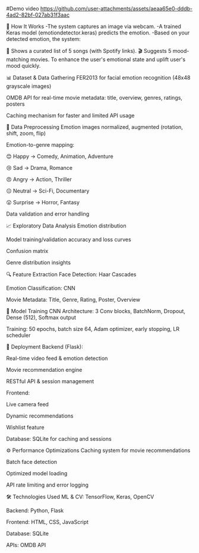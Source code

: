 


#Demo video
https://github.com/user-attachments/assets/aeaa65e0-dddb-4ad2-82bf-027ab31f3aac

🧠 How It Works
-The system captures an image via webcam.
-A trained Keras model (emotiondetector.keras) predicts the emotion.
-Based on your detected emotion, the system:

   🎵 Shows a curated list of 5 songs (with Spotify links).
   🎬 Suggests 5 mood-matching movies.
To enhance the user's emotional state and uplift user's mood quickly.

📊 Dataset & Data Gathering
FER2013 for facial emotion recognition (48x48 grayscale images)

OMDB API for real-time movie metadata: title, overview, genres, ratings, posters

Caching mechanism for faster and limited API usage

🧹 Data Preprocessing
Emotion images normalized, augmented (rotation, shift, zoom, flip)

Emotion-to-genre mapping:

😊 Happy → Comedy, Animation, Adventure

😢 Sad → Drama, Romance

😠 Angry → Action, Thriller

😐 Neutral → Sci-Fi, Documentary

😲 Surprise → Horror, Fantasy

Data validation and error handling

📈 Exploratory Data Analysis
Emotion distribution

Model training/validation accuracy and loss curves

Confusion matrix

Genre distribution insights

🔍 Feature Extraction
Face Detection: Haar Cascades

Emotion Classification: CNN

Movie Metadata: Title, Genre, Rating, Poster, Overview

🧠 Model Training
CNN Architecture: 3 Conv blocks, BatchNorm, Dropout, Dense (512), Softmax output

Training: 50 epochs, batch size 64, Adam optimizer, early stopping, LR scheduler

🚀 Deployment
Backend (Flask):

Real-time video feed & emotion detection

Movie recommendation engine

RESTful API & session management

Frontend:

Live camera feed

Dynamic recommendations

Wishlist feature

Database: SQLite for caching and sessions

⚙️ Performance Optimizations
Caching system for movie recommendations

Batch face detection

Optimized model loading

API rate limiting and error logging

🛠 Technologies Used
ML & CV: TensorFlow, Keras, OpenCV

Backend: Python, Flask

Frontend: HTML, CSS, JavaScript

Database: SQLite

APIs: OMDB API





